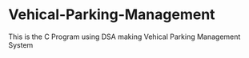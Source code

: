 # Vehical-Parking-Management
This is the C Program using DSA making  Vehical Parking Management System

